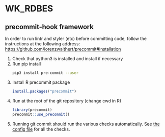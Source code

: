 # WK_RDBES

## precommit-hook framework

In order to run lintr and styler (etc) before committing code, follow the instructions at the following address: https://github.com/lorenzwalthert/precommit#installation

1. Check that python3 is installed and install if necessary
2. Run pip install
   ```bash
   pip3 install pre-commit --user
   ```
3. Install R precommit package
   ```r
   install.packages("precommit")
   ```
4. Run at the root of the git repository (change cwd in R)
   ```r
   library(precommit)
   precommit::use_precommit()
   ```
5. Running git commit should run the various checks automatically. See [the config file](.pre-commit-config.yaml) for all the checks.
